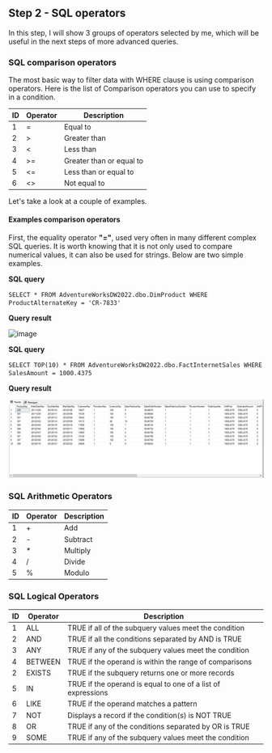 ## Step 2 - SQL operators
In this step, I will show 3 groups of operators selected by me, which will be useful in the next steps of more advanced queries.
### SQL comparison operators
The most basic way to filter data with WHERE clause is using comparison operators.
Here is the list of Comparison operators you can use to specify in a condition.

|ID |Operator| Description |
| -- |------------- | ------------- |
| 1 |  =  | Equal to	  |
| 2 |  >  | Greater than  |
| 3 |  <  | 	Less than		 
| 4 | >=  | Greater than or equal to  |
| 5 | <=  | Less than or equal to	  |
| 6 | <>  | Not equal to	  |

Let's take a look at a couple of examples.

#### Examples comparison operators
First, the equality operator **"="**, used very often in many different complex SQL queries. It is worth knowing that it is not only used to compare numerical values, it can also be used for strings.
Below are two simple examples.

**SQL query**

```
SELECT * FROM AdventureWorksDW2022.dbo.DimProduct WHERE ProductAlternateKey = 'CR-7833'
```

**Query result**

![image](https://github.com/GeeHouseCode/SQL_EXERCISES/assets/110656951/548bb215-8678-439b-8f80-b1e16ea672c5)

**SQL query**

```
SELECT TOP(10) * FROM AdventureWorksDW2022.dbo.FactInternetSales WHERE SalesAmount = 1000.4375
```

**Query result**

![image](https://github.com/GeeHouseCode/SQL_EXERCISES/blob/main/Step_2/RQ_2.1.2.png)


### SQL Arithmetic Operators

|ID |Operator| Description |
| -- |------------- | ------------- |
| 1 | +	| Add	|
| 2 | -	| Subtract	|
| 3 | *	| Multiply	|
| 4 | /	| Divide	|
| 5 | %	| Modulo |

### SQL Logical Operators

|ID |Operator| Description |
| -- |------------- | ------------- |
| 1 | ALL	| TRUE if all of the subquery values meet the condition	|
| 2 | AND	| TRUE if all the conditions separated by AND is TRUE	|
| 3 | ANY	| TRUE if any of the subquery values meet the condition	|
| 4 | BETWEEN	| TRUE if the operand is within the range of comparisons	|
| 2 | EXISTS	| TRUE if the subquery returns one or more records	|
| 5 | IN	| TRUE if the operand is equal to one of a list of expressions	|
| 6 | LIKE	| TRUE if the operand matches a pattern	|
| 7 | NOT	| Displays a record if the condition(s) is NOT TRUE	|
| 8 | OR	| TRUE if any of the conditions separated by OR is TRUE	|
| 9 | SOME	| TRUE if any of the subquery values meet the condition |


